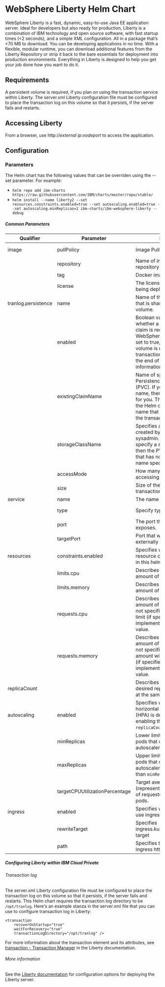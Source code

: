 # WebSphere Liberty Helm Chart
WebSphere Liberty is a fast, dynamic, easy-to-use Java EE application server. Ideal for developers but also ready for production, Liberty is a combination of IBM technology and open source software, with fast startup times (<2 seconds), and a simple XML configuration. All in a package that’s <70 MB to download. You can be developing applications in no time. With a flexible, modular runtime, you can download additional features from the Liberty Repository or strip it back to the bare essentials for deployment into production environments. Everything in Liberty is designed to help you get your job done how you want to do it.

## Requirements

A persistent volume is required, if you plan on using the transaction service within Liberty. The server.xml Liberty configuration file must be configured to place the transaction log on this volume so that it persists, if the server fails and restarts.


## Accessing Liberty

From a browser, use http://*external ip*:*nodeport* to access the application.

## Configuration

### Parameters

The Helm chart has the following values that can be overriden using the --set parameter. For example:

*    `helm repo add ibm-charts https://raw.githubusercontent.com/IBM/charts/master/repo/stable/`
*    `helm install --name liberty2 --set resources.constraints.enabled=true --set autoscaling.enabled=true --set autoscaling.minReplicas=2 ibm-charts/ibm-websphere-liberty --debug`

##### Common Parameters

| Qualifier | Parameter  | Definition | Allowed Value |
|---|---|---|---|
| image     | pullPolicy | Image Pull Policy | Always, Never, or IfNotPresent. Defaults to Always if :latest tag is specified, or IfNotPresent otherwise  |
|           | repository         | Name of image, including repository prefix (if required). | See Extended description of Docker tags |
|           | tag          | Docker image tag. | See Docker tag description |
|           | license          |  The license state of the image being deployed. | Empty (default) for development or "accept" if you have previously accepted the production license. |
|  tranlog.persistence   | name | Name of the transaction log that is shared to the persistent volume.	| |
| | enabled | 	Boolean value that specifies whether a persistent volume claim is required to hold the WebSphere transaction log. If set to true, a persistent volume is required.  See the transaction log information at the end of this page for more information.  |   false or true     |             
|           | existingClaimName | Name of specific, existing Persistence Volume Claim (PVC). If you do not specify a name, then a name is created for you. The name includes the Helm chart name and the name that you specified for the transaction log.	 | |
|           | storageClassName  | Specifies a StorageClass pre-created by the Kubernetes sysadmin. If you do not specify a storage class name, then the PVC is bound to a PV that has no storage class name specified.	 | |
|           | accessMode        | How many pods can be accessing the volume at once. | The transaction log assumes that only a single pod can be reading and writing to it at once. "ReadWriteOnce"|
|           | size              | Size of the volume to hold the transaction log. | Size in Gi (default is 1Gi) |
| service   | name         | The name of the port service.  | |
|           | type          | Specify type of service. | Valid options are ExternalName, ClusterIP, NodePort, and LoadBalancer. see Publishing services - service types |
|           | port          | The port that this container exposes.  |   |
|           | targetPort  | Port that will be exposed externally by the pod. | |
| resources | constraints.enabled    | Specifies whether the resource constraints specified in this helm chart are enabled.   | false (default) or true  |
|  | limits.cpu    | Describes the maximum amount of CPU allowed. | Default is 500m. See Kubernetes - [meaning of CPU](https://kubernetes.io/docs/concepts/configuration/manage-compute-resources-container/#meaning-of-cpu)  |
|           | limits.memory | Describes the maximum amount of memory allowed. | Default is 512Mi. See Kubernetes - [meaning of Memory](https://kubernetes.io/docs/concepts/configuration/manage-compute-resources-container/#meaning-of-memory) |
|           | requests.cpu  | Describes the minimum amount of CPU required - if not specified will default to limit (if specified) or otherwise implementation-defined value. | Default is 500m. See Kubernetes - [meaning of CPU](https://kubernetes.io/docs/concepts/configuration/manage-compute-resources-container/#meaning-of-cpu) |
|           | requests.memory | Describes the minimum amount of memory required. If not specified, the memory amount will default to the limit (if specified) or the implementation-defined value. | Default is 512Mi. See Kubernetes - [meaning of Memory](https://kubernetes.io/docs/concepts/configuration/manage-compute-resources-container/#meaning-of-memory) |
| replicaCount |     |  Describes the number of desired replica pods running at the same time. | Default is 1.  See [Replica Sets](https://kubernetes.io/docs/concepts/workloads/controllers/replicaset) |
| autoscaling | enabled | Specifies whether or not a horizontal pod autoscaler (HPA) is deployed.  Note that enabling this field disables the `replicaCount` field. | false (default) or true |
|     |  minReplicas  | Lower limit for the number of pods that can be set by the autoscaler.   |  Positive integer (default to 1)  |
|     |  maxReplicas  | Upper limit for the number of pods that can be set by the autoscaler.  Cannot be lower than `minReplicas`.   |  Positive integer (default to 10)  |
|     |  targetCPUUtilizationPercentage  | Target average CPU utilization (represented as a percentage of requested CPU) over all the pods.  |  Integer between 1 and 100 (default to 50)  |
| ingress  |  enabled        | Specifies whether or not to use ingress.        |  false (default) or true  |
|          |  rewriteTarget  | Specifies ingress.kubernetes.io/rewrite-target  | See Kubernetes ingress.kubernetes.io/rewrite-target - https://github.com/kubernetes/ingress/blob/master/controllers/nginx/configuration.md#rewrite  |
|          |  path           | Specifies the path for the ingress http rule.    |  See Kubernetes - https://kubernetes.io/docs/concepts/services-networking/ingress/  |


##### Configuring Liberty within IBM Cloud Private

###### Transaction log
The server.xml Liberty configuration file must be configured to place the transaction log on this volume so that it persists, if the server fails and restarts. This Helm chart requires the transaction log directory to be `/opt/tranlog`.  Here's an example stanza in the server.xml file that you can use to configure transaction log in Liberty:
```
<transaction
    recoverOnStartup="true"
    waitForRecovery="true"
    transactionLogDirectory="/opt/tranlog" />
```

For more information about the transaction element and its attributes, see [transaction - Transaction Manager](https://www.ibm.com/support/knowledgecenter/en/SSAW57_liberty/com.ibm.websphere.liberty.autogen.nd.doc/ae/rwlp_config_transaction.html) in the Liberty documentation.

###### More information
See the [Liberty documentation](https://www.ibm.com/support/knowledgecenter/en/SSAW57_liberty/as_ditamaps/was900_welcome_liberty_ndmp.html) for configuration options for deploying the Liberty server.
